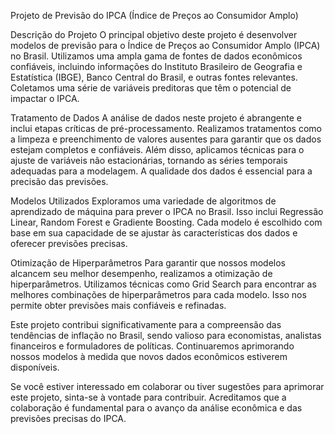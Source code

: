 Projeto de Previsão do IPCA (Índice de Preços ao Consumidor Amplo)


Descrição do Projeto
O principal objetivo deste projeto é desenvolver modelos de previsão para o Índice de Preços ao Consumidor Amplo (IPCA) no Brasil. 
Utilizamos uma ampla gama de fontes de dados econômicos confiáveis, incluindo informações do Instituto Brasileiro de Geografia e Estatística (IBGE), 
Banco Central do Brasil, e outras fontes relevantes. Coletamos uma série de variáveis preditoras que têm o potencial de impactar o IPCA.

Tratamento de Dados
A análise de dados neste projeto é abrangente e inclui etapas críticas de pré-processamento. Realizamos tratamentos como a limpeza e preenchimento de 
valores ausentes para garantir que os dados estejam completos e confiáveis. Além disso, aplicamos técnicas para o ajuste de variáveis não estacionárias, 
tornando as séries temporais adequadas para a modelagem. A qualidade dos dados é essencial para a precisão das previsões.

Modelos Utilizados
Exploramos uma variedade de algoritmos de aprendizado de máquina para prever o IPCA no Brasil. Isso inclui Regressão Linear, Random Forest e Gradiente Boosting. Cada modelo é escolhido com base em sua capacidade de se ajustar às características dos
dados e oferecer previsões precisas.

Otimização de Hiperparâmetros
Para garantir que nossos modelos alcancem seu melhor desempenho, realizamos a otimização de hiperparâmetros. Utilizamos técnicas como Grid Search para 
encontrar as melhores combinações de hiperparâmetros para cada modelo. Isso nos permite obter previsões mais confiáveis e refinadas.

Este projeto contribui significativamente para a compreensão das tendências de inflação no Brasil, sendo valioso para economistas, analistas financeiros e 
formuladores de políticas. Continuaremos aprimorando nossos modelos à medida que novos dados econômicos estiverem disponíveis.

Se você estiver interessado em colaborar ou tiver sugestões para aprimorar este projeto, sinta-se à vontade para contribuir. Acreditamos que a colaboração é 
fundamental para o avanço da análise econômica e das previsões precisas do IPCA.
